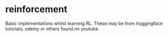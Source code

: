 # reinforcement

Basic implementations whilst learning RL.  These may be from huggingface tutorials, udemy or others found on youtube.
